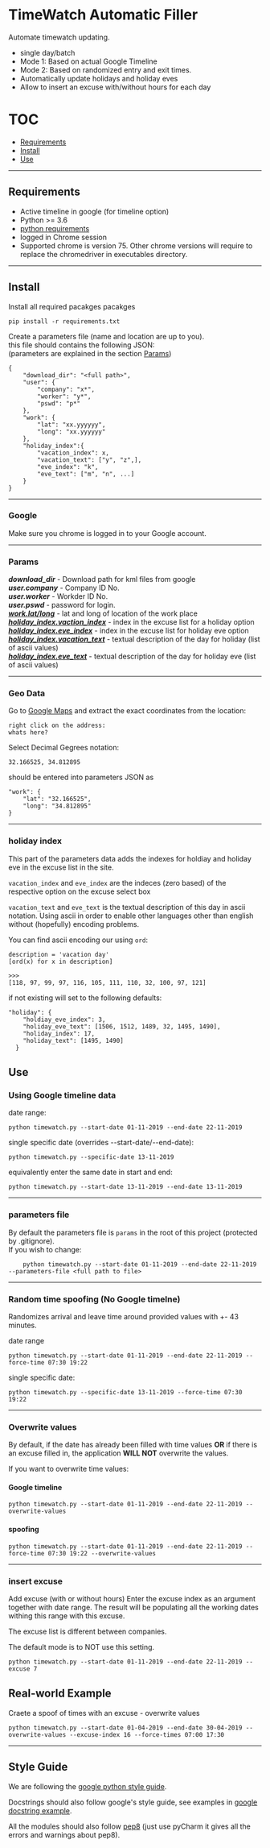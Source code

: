 # TimeWatch Automatic Filler

Automate timewatch updating.
* single day/batch
* Mode 1: Based on actual Google Timeline
* Mode 2: Based on randomized entry and exit times.
* Automatically update holidays and holiday eves
* Allow to insert an excuse with/without hours for each day


# TOC
* [Requirements](##Requirements)  
* [Install](##Install)  
* [Use](##Use)
---


## Requirements
* Active timeline in google (for timeline option)
* Python >= 3.6 
* [python requirements](requirements.txt)
* logged in Chrome session
* Supported chrome is version 75. Other chrome versions will require to replace the chromedriver in executables directory.
---


## Install
Install all required pacakges pacakges
```
pip install -r requirements.txt
```
Create a parameters file (name and location are up to you).  
this file should contains the following JSON:  
(parameters are explained in the section [Params](#params))
```
{
    "download_dir": "<full path>",
    "user": {
        "company": "x*", 
        "worker": "y*",
        "pswd": "p*"
    },
    "work": {
        "lat": "xx.yyyyyy",
        "long": "xx.yyyyyy"
    },
    "holiday_index":{
        "vacation_index": x,
        "vacation_text": ["y", "z",],
        "eve_index": "k",
        "eve_text": ["m", "n", ...]
    }
}

``` 
---
### Google
Make sure you chrome is logged in to your Google account.

---
### Params
**_download_dir_** - Download path for kml files from google  
**_user.company_** - Company ID No.  
**_user.worker_** - Workder ID No.  
**_user.pswd_** - password for login.  
[**_work.lat/long_**](###geo_data) - lat and long of location of the work place
[**_holiday_index.vaction_index_**](#holiday-index) - index in the excuse list for a holiday option
[**_holiday_index.eve_index_**](#holiday-index) - index in the excuse list for holiday eve option
[**_holiday_index.vacation_text_**](#holiday-index) - textual description of the day for holiday (list of ascii values)  
[**_holiday_index.eve_text_**](#holiday-index) - textual description of the day for holiday eve (list of ascii values)  


---
### Geo Data
  
Go to [Google Maps](https://www.google.co.il/maps) 
and extract the exact coordinates from the location:

    right click on the address:
    whats here?
    
Select Decimal Gegrees notation:
    
    32.166525, 34.812895 

should be entered into parameters JSON as
    
    "work": {
        "lat": "32.166525",
        "long": "34.812895"
    }
    

---

### holiday index
This part of the parameters data adds the indexes for holdiay and holiday eve in the excuse list in the site.

`vacation_index` and `eve_index` are the indeces (zero based) of the respective option on the excuse select box

`vacation_text` and `eve_text` is the textual description of this day in ascii notation.
Using ascii in order to enable other languages other than english without (hopefully) encoding problems.

You can find ascii encoding our using `ord`:
```
description = 'vacation day'
[ord(x) for x in description]

>>>
[118, 97, 99, 97, 116, 105, 111, 110, 32, 100, 97, 121]
```


if not existing will set to the following defaults:
```
"holiday": {
    "holdiay_eve_index": 3,
    "holiday_eve_text": [1506, 1512, 1489, 32, 1495, 1490],
    "holiday_index": 17,
    "holiday_text": [1495, 1490]
  }
```

## Use


### Using Google timeline data
date range:
    
    python timewatch.py --start-date 01-11-2019 --end-date 22-11-2019

single specific date (overrides --start-date/--end-date):
```
python timewatch.py --specific-date 13-11-2019
```
equivalently enter the same date in start and end:
```
python timewatch.py --start-date 13-11-2019 --end-date 13-11-2019
```
---
### parameters file
By default the parameters file is `params` in the root of this project (protected by .gitignore).  
If you wish to change:

```
    python timewatch.py --start-date 01-11-2019 --end-date 22-11-2019 --parameters-file <full path to file>
```
---

### Random time spoofing (No Google timelne)
Randomizes arrival and leave time around provided values with +- 43 minutes. 
    
date range
```
python timewatch.py --start-date 01-11-2019 --end-date 22-11-2019 --force-time 07:30 19:22
```
single specific date:
```
python timewatch.py --specific-date 13-11-2019 --force-time 07:30 19:22
```
---

### Overwrite values
By default, if the date has already been filled with time values **OR** if there is an excuse filled in, the application **WILL NOT** overwrite the values.

If you want to overwrite time values:
#### Google timeline
```
python timewatch.py --start-date 01-11-2019 --end-date 22-11-2019 --overwrite-values
```
#### spoofing
```
python timewatch.py --start-date 01-11-2019 --end-date 22-11-2019 --force-time 07:30 19:22 --overwrite-values
```
__________________________

### insert excuse
Add excuse (with or without hours)
Enter the excuse index as an argument together with date range. 
The result will be populating all the working dates withing this range with this excuse.

The excuse list is different between companies.

The default mode is to NOT use this setting.
```
python timewatch.py --start-date 01-11-2019 --end-date 22-11-2019 --excuse 7
```

## Real-world Example
Craete a spoof of times with an excuse - overwrite values
```
python timewatch.py --start-date 01-04-2019 --end-date 30-04-2019 --overwrite-values --excuse-index 16 --force-times 07:00 17:30
```
_________________
## Style Guide

We are following the [google python style guide](https://google.github.io/styleguide/pyguide.html).

Docstrings should also follow google's style guide, see examples in [google docstring example](http://sphinxcontrib-napoleon.readthedocs.io/en/latest/example_google.html).

All the modules should also follow [pep8](https://www.python.org/dev/peps/pep-0008/) (just use pyCharm it gives all the errors and warnings about pep8).


